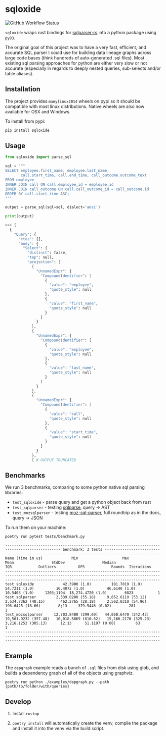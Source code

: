 # sqloxide

![GitHub Workflow Status](https://img.shields.io/github/workflow/status/wseaton/sqloxide/CI)

`sqloxide` wraps rust bindings for [sqlparser-rs](https://github.com/ballista-compute/sqlparser-rs) into a python package using `pyO3`.

The original goal of this project was to have a very fast, efficient, and accurate SQL parser I could use for building data lineage graphs across large code bases (think hundreds of auto-generated .sql files). Most existing sql parsing approaches for python are either very slow or not accurate (especially in regards to deeply nested queries, sub-selects and/or table aliases).

## Installation

The project provides `manylinux2014` wheels on pypi so it should be compatible with most linux distributions. Native wheels are also now available for OSX and Windows.

To install from pypi:
```sh
pip install sqloxide
```

## Usage

```python 
from sqloxide import parse_sql

sql = """
SELECT employee.first_name, employee.last_name,
       call.start_time, call.end_time, call_outcome.outcome_text
FROM employee
INNER JOIN call ON call.employee_id = employee.id
INNER JOIN call_outcome ON call.call_outcome_id = call_outcome.id
ORDER BY call.start_time ASC;
"""

output = parse_sql(sql=sql, dialect='ansi')

print(output)

>>> [
  {
    "Query": {
      "ctes": [],
      "body": {
        "Select": {
          "distinct": false,
          "top": null,
          "projection": [
            {
              "UnnamedExpr": {
                "CompoundIdentifier": [
                  {
                    "value": "employee",
                    "quote_style": null
                  },
                  {
                    "value": "first_name",
                    "quote_style": null
                  }
                ]
              }
            },
            {
              "UnnamedExpr": {
                "CompoundIdentifier": [
                  {
                    "value": "employee",
                    "quote_style": null
                  },
                  {
                    "value": "last_name",
                    "quote_style": null
                  }
                ]
              }
            },
            {
              "UnnamedExpr": {
                "CompoundIdentifier": [
                  {
                    "value": "call",
                    "quote_style": null
                  },
                  {
                    "value": "start_time",
                    "quote_style": null
                  }
                ]
              }
            },
            { # OUTPUT TRUNCATED
```
## Benchmarks

We run 3 benchmarks, comparing to some python native sql parsing libraries:

* `test_sqloxide` - parse query and get a python object back from rust 
* `test_sqlparser` - testing [sqlparse](https://pypi.org/project/sqlparse/), query -> AST
* `test_mozsqlparser` - testing [moz-sql-parser](https://pypi.org/project/moz-sql-parser/), full roundtrip as in the docs, query -> JSON


To run them on your machine:

```
poetry run pytest tests/benchmark.py
```

```
----------------------------------------------------------------------------------------------- benchmark: 3 tests -----------------------------------------------------------------------------------------------
Name (time in us)             Min                    Max                   Mean                 StdDev                 Median                   IQR            Outliers          OPS            Rounds  Iterations
------------------------------------------------------------------------------------------------------------------------------------------------------------------------------------------------------------------
test_sqloxide             42.3900 (1.0)         181.7010 (1.0)          54.7211 (1.0)          16.4072 (1.0)          46.6140 (1.0)         10.5403 (1.0)     1203;1194  18,274.4720 (1.0)        6823           1
test_sqlparser         2,339.0280 (55.18)     9,652.6110 (53.12)     2,634.7362 (48.15)       462.2765 (28.18)     2,562.0310 (54.96)      196.6425 (18.66)        8;13     379.5446 (0.02)        281           1
test_mozsqlparser     12,703.8400 (299.69)   44,050.6470 (242.43)   19,561.9232 (357.48)   10,018.5869 (610.62)   15,160.2170 (325.23)   3,216.1253 (305.13)      12;13      51.1197 (0.00)         63           1
------------------------------------------------------------------------------------------------------------------------------------------------------------------------------------------------------------------
```

## Example

The `depgraph` example reads a bunch of `.sql` files from disk using glob, and builds a dependency graph of all of the objects using graphviz.

```
poetry run python ./examples/depgraph.py --path {path/to/folder/with/queries} 
```

## Develop

1) Install `rustup`

2) `poetry install` will automatically create the venv, compile the package and install it into the venv via the build script.
